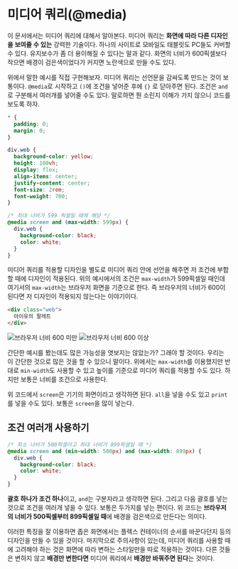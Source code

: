 # 미디어 쿼리(@media)
이 문서에서는 미디어 쿼리에 대해서 알아본다. 미디어 쿼리는 **화면에 따라 다른 디자인을 보여줄 수 있는** 강력한 기술이다. 하나의 사이트로 모바일도 태블릿도 PC들도 커버할 수 있다. 유지보수가 좀 더 용이해질 수 있다는 말과 같다. 화면의 너비가 600픽셀보다 작으면 배경이 검은색이었다가 커지면 노란색으로 만들 수도 있다.

위에서 말한 예시를 직접 구현해보자. 미디어 쿼리는 선언문을 감싸도록 만드는 것이 보통이다. `@media`로 시작하고 `()`에 조건을 넣어준 후에 `{}` 로 닫아주면 된다. 조건은 `and`로 구분해서 여러개를 넣어줄 수도 있다. 말로하면 뭔 소린지 이해가 가지 않으니 코드를 보도록 하자.

```css
* {
  padding: 0;
  margin: 0;
}

div.web {
  background-color: yellow;
  height: 100vh;
  display: flex;
  align-items: center;
  justify-content: center;
  font-size: 2rem;
  font-weight: 700;
}

/* 최대 너비가 599 픽셀일 때에 해당 */
@media screen and (max-width: 599px) {
  div.web {
    background-color: black;
    color: white;
  }
}
```

미디어 쿼리를 적용할 디자인을 별도로 미디어 쿼리 안에 선언을 해주면 저 조건에 부합할 때에 디자인이 적용된다. 위의 예시에서의 조건은 `max-width`가 599픽셀일 때인데 여기서의 `max-width`는 브라우저 화면을 기준으로 한다. 즉 브라우저의 너비가 600이 된다면 저 디자인이 적용되지 않는다는 이야기이다.

```html
<div class="web">
  아이유의 팔레트
</div>
```

![브라우저 너비 600 미만](https://drive.google.com/uc?export=view&id=1sK3_MIfWZSPv8fDU98ErPSinLF-K0yY0)
![브라우저 너비 600 이상](https://drive.google.com/uc?export=view&id=11Ist9M4vDEBFNyhS_4DRPPyOFHVfNz2C)

간단한 예시를 봤는데도 많은 가능성을 엿보지는 않았는가? 그래야 할 것이다. 우리는 이 간단한 것으로 많은 것을 할 수 있으니 말이다. 위에서는 `max-width`를 이용했지만 반대로 `min-width`도 사용할 수 있고 높이를 기준으로 미디어 쿼리를 적용할 수도 있다. 하지만 보통은 너비를 조건으로 사용한다.

위 코드에서 `screen`은 기기의 화면이라고 생각하면 된다. `all`을 넣을 수도 있고 `print`를 넣을 수도 있다. 보통은 `screen`을 많이 넣는다.

## 조건 여러개 사용하기
```css
/* 최소 너비가 500픽셀이고 최대 너비가 899픽셀일 때 */
@media screen and (min-width: 500px) and (max-width: 899px) {
  div.web {
    background-color: black;
    color: white;
  }
}
```

**괄호 하나가 조건 하나**이고, `and`는 구분자라고 생각하면 된다. 그리고 다음 괄호를 넣는 것으로 조건을 여러개 넣을 수 있다. 보통은 두가지를 넣는 편이다. 위 코드는 **브라우저의 너비가 500픽셀부터 899픽셀일 때**에 배경을 검은색으로 만든다는 의미다.

이러한 특징을 잘 이용하면 좁은 화면에서는 플렉스 컨테이너의 순서를 바꾼다던지 등의 디자인을 만들 수 있을 것이다. 마지막으로 주의사항이 있는데, 미디어 쿼리를 사용할 때에 고려해야 하는 것은 화면에 따라 변하는 스타일만을 따로 적용하는 것이다. 다른 것들은 변하지 않고 **배경만 변한다면** 미디어 쿼리에서 **배경만 바꿔주면 된다**는 것이다.
